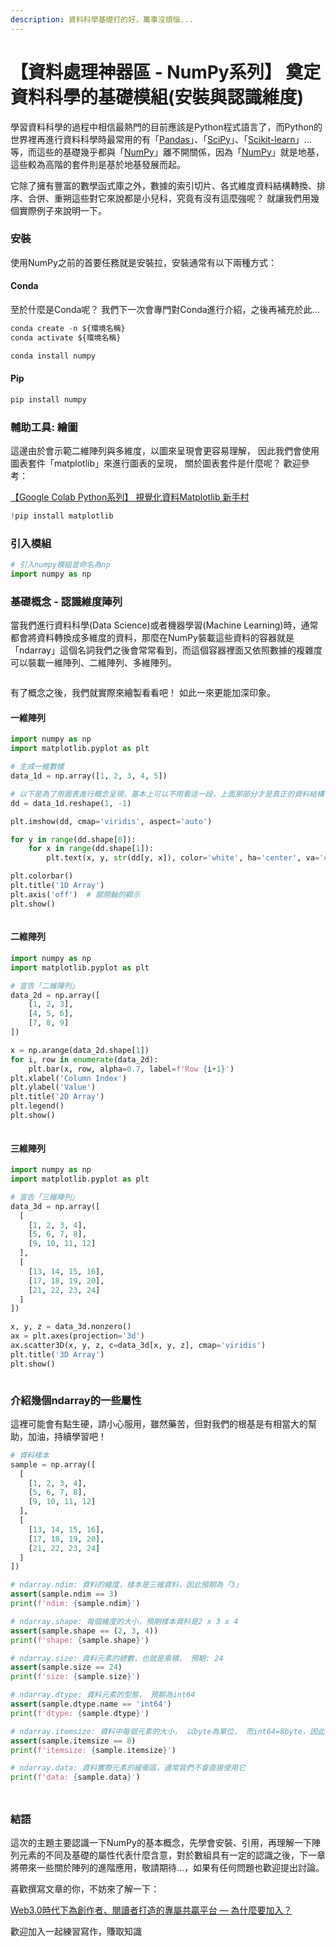 ```yaml
---
description: 資料科學基礎打的好，萬事沒煩惱...
---
```


# 【資料處理神器區 - NumPy系列】 奠定資料科學的基礎模組(安裝與認識維度)

學習資料科學的過程中相信最熱門的目前應該是Python程式語言了，而Python的世界裡再進行資料科學時最常用的有「[Pandas](https://www.potatomedia.co/s/pYiFElO)」、「[SciPy](https://scipy.org/)」、「[Scikit-learn](https://scikit-learn.org/stable/)」...等，而這些的基礎幾乎都與「[NumPy](https://numpy.org/)」離不開關係，因為「[NumPy](https://numpy.org/)」就是地基，這些較為高階的套件則是基於地基發展而起。



它除了擁有豐富的數學函式庫之外，數據的索引切片、各式維度資料結構轉換、排序、合併、重朔這些對它來說都是小兒科，究竟有沒有這麼強呢？ 就讓我們用幾個實際例子來說明一下。

### 安裝

使用NumPy之前的首要任務就是安裝拉，安裝通常有以下兩種方式：

#### Conda

至於什麼是Conda呢？ 我們下一次會專門對Conda進行介紹，之後再補充於此...

```python
conda create -n ${環境名稱}
conda activate ${環境名稱}

conda install numpy
```

#### Pip

```python
pip install numpy
```

### 輔助工具: 繪圖

這邊由於會示範二維陣列與多維度，以圖來呈現會更容易理解， 因此我們會使用圖表套件「matplotlib」來進行圖表的呈現， 關於圖表套件是什麼呢？ 歡迎參考：

[【Google Colab Python系列】 視覺化資料Matplotlib 新手村](https://vocus.cc/article/64bef906fd8978000190a953)

```python
!pip install matplotlib
```

### 引入模組

```python
# 引入numpy模組並命名為np
import numpy as np
```

### 基礎概念 - 認識維度陣列

當我們進行資料科學(Data Science)或者機器學習(Machine Learning)時，通常都會將資料轉換成多維度的資料，那麼在NumPy裝載這些資料的容器就是「ndarray」這個名詞我們之後會常常看到，而這個容器裡面又依照數據的複雜度可以裝載一維陣列、二維陣列、多維陣列。



<figure><img src="../.gitbook/assets/numpy陣列.drawio.png" alt=""><figcaption></figcaption></figure>

有了概念之後，我們就實際來繪製看看吧！ 如此一來更能加深印象。

#### 一維陣列

```python
import numpy as np
import matplotlib.pyplot as plt

# 生成一維數據
data_1d = np.array([1, 2, 3, 4, 5])

# 以下是為了用圖表進行概念呈現，基本上可以不用看這一段，上面那部分才是真正的資料結構...
dd = data_1d.reshape(1, -1)

plt.imshow(dd, cmap='viridis', aspect='auto')

for y in range(dd.shape[0]):
    for x in range(dd.shape[1]):
        plt.text(x, y, str(dd[y, x]), color='white', ha='center', va='center')

plt.colorbar()
plt.title('1D Array')
plt.axis('off')  # 關閉軸的顯示
plt.show()
```



<figure><img src="../.gitbook/assets/1d.png" alt=""><figcaption></figcaption></figure>

#### 二維陣列

```python
import numpy as np
import matplotlib.pyplot as plt

# 宣告「二維陣列」
data_2d = np.array([
    [1, 2, 3],
    [4, 5, 6],
    [7, 8, 9]
])

x = np.arange(data_2d.shape[1])
for i, row in enumerate(data_2d):
    plt.bar(x, row, alpha=0.7, label=f'Row {i+1}')
plt.xlabel('Column Index')
plt.ylabel('Value')
plt.title('2D Array')
plt.legend()
plt.show()

```



<figure><img src="../.gitbook/assets/2d.png" alt=""><figcaption></figcaption></figure>

#### 三維陣列

```python
import numpy as np
import matplotlib.pyplot as plt

# 宣告「三維陣列」
data_3d = np.array([
  [
    [1, 2, 3, 4],
    [5, 6, 7, 8],
    [9, 10, 11, 12]
  ],
  [
    [13, 14, 15, 16],
    [17, 18, 19, 20],
    [21, 22, 23, 24]
  ]
])

x, y, z = data_3d.nonzero()
ax = plt.axes(projection='3d')
ax.scatter3D(x, y, z, c=data_3d[x, y, z], cmap='viridis')
plt.title('3D Array')
plt.show()
```



<figure><img src="../.gitbook/assets/3d.png" alt=""><figcaption></figcaption></figure>

### 介紹幾個ndarray的一些屬性

這裡可能會有點生硬，請小心服用，雖然藥苦，但對我們的根基是有相當大的幫助，加油，持續學習吧！

```python
# 資料樣本
sample = np.array([
  [
    [1, 2, 3, 4],
    [5, 6, 7, 8],
    [9, 10, 11, 12]
  ],
  [
    [13, 14, 15, 16],
    [17, 18, 19, 20],
    [21, 22, 23, 24]
  ]
])

# ndarray.ndim: 資料的維度，樣本是三維資料，因此預期為「3」
assert(sample.ndim == 3)
print(f'ndim: {sample.ndim}')

# ndarray.shape: 每個維度的大小，預期樣本資料是2 x 3 x 4
assert(sample.shape == (2, 3, 4))
print(f'shape: {sample.shape}')

# ndarray.size: 資料元素的總數，也就是乘積， 預期: 24
assert(sample.size == 24)
print(f'size: {sample.size}')

# ndarray.dtype: 資料元素的型態， 預期為int64
assert(sample.dtype.name == 'int64')
print(f'dtype: {sample.dtype}')

# ndarray.itemsize: 資料中每個元素的大小， 以byte為單位， 而int64=8byte，因此預期為8
assert(sample.itemsize == 8)
print(f'itemsize: {sample.itemsize}')

# ndarray.data: 資料實際元素的緩衝區，通常我們不會直接使用它
print(f'data: {sample.data}')
```

###

<figure><img src="../.gitbook/assets/屬性.png" alt=""><figcaption></figcaption></figure>

### 結語

這次的主題主要認識一下NumPy的基本概念，先學會安裝、引用，再理解一下陣列元素的不同及基礎的屬性代表什麼含意，對於數組具有一定的認識之後，下一章將帶來一些關於陣列的進階應用，敬請期待...，如果有任何問題也歡迎提出討論。



喜歡撰寫文章的你，不妨來了解一下：

[Web3.0時代下為創作者、閱讀者打造的專屬共贏平台 — 為什麼要加入？](https://www.potatomedia.co/s/2PmFxsq)

歡迎加入一起練習寫作，賺取知識
